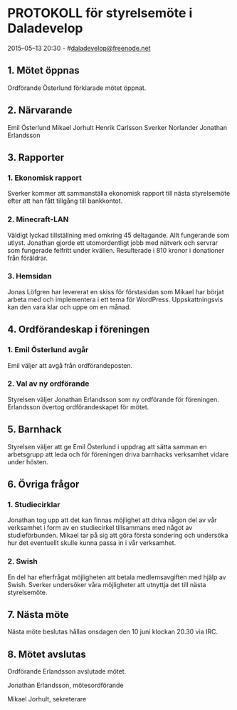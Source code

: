 # PROTOKOLL för styrelsemöte i Daladevelop
2015–05–13 20:30 - #daladevelop@freenode.net

## 1. Mötet öppnas
Ordförande Österlund förklarade mötet öppnat.

## 2. Närvarande
Emil Österlund Mikael Jorhult Henrik Carlsson Sverker Norlander Jonathan Erlandsson

## 3. Rapporter
### 1. Ekonomisk rapport
Sverker kommer att sammanställa ekonomisk rapport till nästa styrelsemöte efter att han fått tillgång till bankkontot.

### 2. Minecraft-LAN
Väldigt lyckad tillställning med omkring 45 deltagande. Allt fungerande som utlyst. Jonathan gjorde ett utomordentligt jobb med nätverk och servrar som fungerade felfritt under kvällen.
Resulterade i 810 kronor i donationer från föräldrar.

### 3. Hemsidan
Jonas Löfgren har levererat en skiss för förstasidan som Mikael har börjat arbeta med och implementera i ett tema för WordPress. Uppskattningsvis kan den vara klar och uppe om en månad.

## 4. Ordförandeskap i föreningen
### 1. Emil Österlund avgår
Emil väljer att avgå från ordförandeposten.

### 2. Val av ny ordförande
Styrelsen väljer Jonathan Erlandsson som ny ordförande för föreningen.
Erlandsson övertog ordförandeskapet för mötet. 
## 5. Barnhack
Styrelsen väljer att ge Emil Österlund i uppdrag att sätta samman en arbetsgrupp att leda och för föreningen driva barnhacks verksamhet vidare under hösten.

## 6. Övriga frågor
### 1. Studiecirklar
Jonathan tog upp att det kan finnas möjlighet att driva någon del av vår verksamhet i form av en studiecirkel tillsammans med något av studieförbunden.
Mikael tar på sig att göra första sondering och undersöka hur det eventuellt skulle kunna passa in i vår verksamhet.

### 2. Swish
En del har efterfrågat möjligheten att betala medlemsavgiften med hjälp av Swish. Sverker undersöker våra möjligheter att utnyttja det till nästa styrelsemöte.

## 7. Nästa möte
Nästa möte beslutas hållas onsdagen den 10 juni klockan 20.30 via IRC.

## 8. Mötet avslutas
Ordförande Erlandsson avslutade mötet.




Jonathan Erlandsson, mötesordförande



Mikael Jorhult, sekreterare